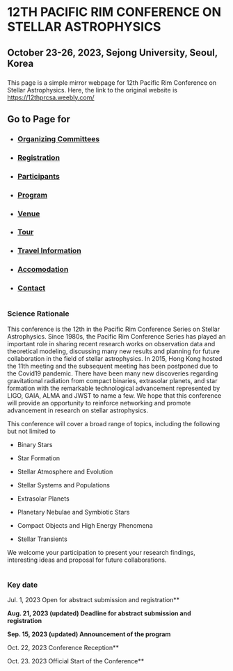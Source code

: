 # 12TH PACIFIC RIM CONFERENCE ON STELLAR ASTROPHYSICS
## October 23-26, 2023, Sejong University, Seoul, Korea

###
This page is a simple mirror webpage for 12th Pacific Rim Conference on Stellar Astrophysics.
Here, the link to the original website is https://12thprcsa.weebly.com/


## Go to Page for
* ###  [Organizing Committees](https://github.com/csj607/12thprcsa/blob/main/Pages/Organizing_Committees.md)
* ###  [Registration](https://github.com/csj607/12thprcsa/blob/main/Pages/Regstration.md)
* ###  [Participants](https://github.com/csj607/12thprcsa/blob/main/Pages/Participants.pdf)
* ###  [Program](https://github.com/csj607/12thprcsa/blob/main/Pages/Program.md)
* ###  [Venue](https://github.com/csj607/12thprcsa/blob/main/Pages/Venues.md)
* ###  [Tour](https://github.com/csj607/12thprcsa/blob/main/Pages/Tour.md)
* ###  [Travel Information](https://github.com/csj607/12thprcsa/blob/main/Pages/Travel_Information.md)
* ###  [Accomodation](https://github.com/csj607/12thprcsa/blob/main/Pages/Accomodation.md)
* ###  [Contact](https://github.com/csj607/12thprcsa/blob/main/Pages/Contacts.md)

#

### Science Rationale

This conference is the 12th in the Pacific Rim Conference Series on Stellar Astrophysics. Since 1980s, the Pacific Rim Conference Series has played an important role in sharing recent research works on observation data and theoretical modeling, discussing many new results and planning for future collaboration in the field of stellar astrophysics. In 2015, Hong Kong hosted the 11th meeting and the subsequent meeting has been postponed due to the Covid19 pandemic. There have been many new discoveries regarding gravitational radiation from compact binaries, extrasolar planets, and star formation with the remarkable technological advancement represented by LIGO, GAIA, ALMA and JWST to name a few. We hope that this conference will provide an opportunity to reinforce networking and promote advancement in research on stellar astrophysics.

This conference will cover a broad range of topics, including the following but not limited to

* Binary Stars

* Star Formation

* Stellar Atmosphere and Evolution

* Stellar Systems and Populations

* Extrasolar Planets

* Planetary Nebulae and Symbiotic Stars

* Compact Objects and High Energy Phenomena

* Stellar Transients​

We welcome your participation to present your research findings, interesting ideas and proposal for future collaborations.

#
### Key date

Jul. 1, 2023         Open for abstract submission and registration**

**Aug. 21, 2023 (updated)       Deadline for abstract submission and registration**

**Sep. 15, 2023 (updated)        Announcement of the program**

Oct. 22, 2023        Conference Reception**

Oct. 23. 2023        Official Start of the Conference**

